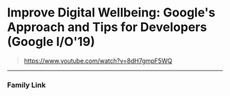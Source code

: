 # Improve Digital Wellbeing: Google's Approach and Tips for Developers (Google I/O'19)

> https://www.youtube.com/watch?v=8dH7gmpF5WQ

---

### Family Link